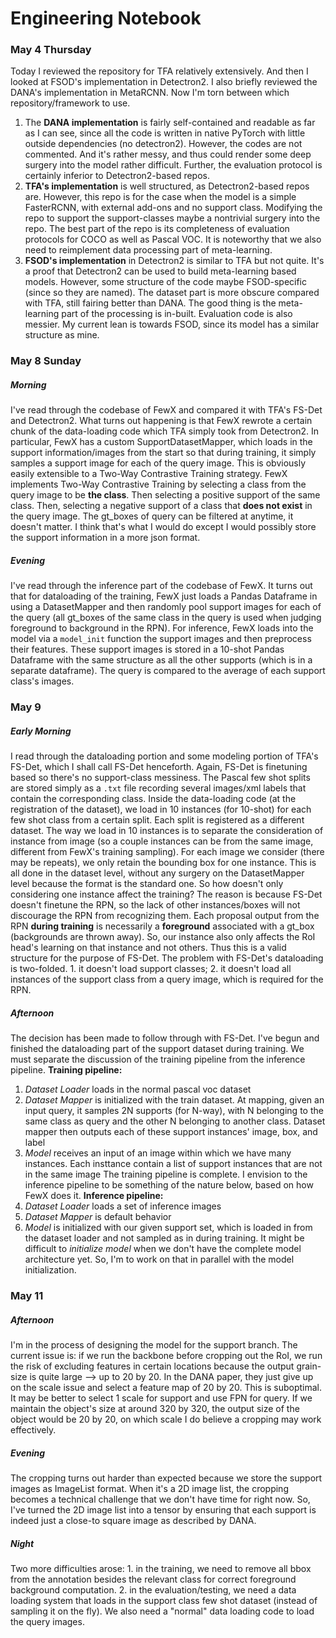 # Engineering Notebook

### May 4 Thursday
Today I reviewed the repository for TFA relatively extensively. And then I looked at FSOD's implementation in Detectron2. I also briefly reviewed the DANA's implementation in MetaRCNN. Now I'm torn between which repository/framework to use. 
1. The **DANA implementation** is fairly self-contained and readable as far as I can see, since all the code is written in native PyTorch with little outside dependencies (no detectron2). However, the codes are not commented. And it's rather messy, and thus could render some deep surgery into the model rather difficult. Further, the evaluation protocol is certainly inferior to Detectron2-based repos. 
2. **TFA's implementation** is well structured, as Detectron2-based repos are. However, this repo is for the case when the model is a simple FasterRCNN, with external add-ons and no support class. Modifying the repo to support the support-classes maybe a nontrivial surgery into the repo. The best part of the repo is its completeness of evaluation protocols for COCO as well as Pascal VOC. It is noteworthy that we also need to reimplement data processing part of meta-learning.
3. **FSOD's implementation** in Detectron2 is similar to TFA but not quite. It's a proof that Detectron2 can be used to build meta-learning based models. However, some structure of the code maybe FSOD-specific (since so they are named). The dataset part is more obscure compared with TFA, still fairing better than DANA. The good thing is the meta-learning part of the processing is in-built. Evaluation code is also messier. 
My current lean is towards FSOD, since its model has a similar structure as mine.
### May 8 Sunday
##### Morning
I've read through the codebase of FewX and compared it with TFA's FS-Det and Detectron2. What turns out happening is that FewX rewrote a certain chunk of the data-loading code which TFA simply took from Detectron2. In particular, FewX has a custom SupportDatasetMapper, which loads in the support information/images from the start so that during training, it simply samples a support image for each of the query image. This is obviously easily extensible to a Two-Way Contrastive Training strategy. FewX implements Two-Way Contrastive Training by selecting a class from the query image to be **the class**. Then selecting a positive support of the same class. Then, selecting a negative support of a class that **does not exist** in the query image. The gt_boxes of query can be filtered at anytime, it doesn't matter. I think that's what I would do except I would possibly store the support information in a more json format.
##### Evening
I've read through the inference part of the codebase of FewX. It turns out that for dataloading of the training, FewX just loads a Pandas Dataframe in using a DatasetMapper and then randomly pool support images for each of the query (all gt_boxes of the same class in the query is used when judging foreground to background in the RPN). For inference, FewX loads into the model via a `model_init` function the support images and then preprocess their features. These support images is stored in a 10-shot Pandas Dataframe with the same structure as all the other supports (which is in a separate dataframe). The query is compared to the average of each support class's images.
### May 9
##### Early Morning
I read through the dataloading portion and some modeling portion of TFA's FS-Det, which I shall call FS-Det henceforth. Again, FS-Det is finetuning based so there's no support-class messiness. The Pascal few shot splits are stored simply as a `.txt` file recording several images/xml labels that contain the corresponding class. Inside the data-loading code (at the registration of the dataset), we load in 10 instances (for 10-shot) for each few shot class from a certain split. Each split is registered as a different dataset. The way we load in 10 instances is to separate the consideration of instance from image (so a couple instances can be from the same image, different from FewX's training sampling). For each image we consider (there may be repeats), we only retain the bounding box for one instance. This is all done in the dataset level, without any surgery on the DatasetMapper level because the format is the standard one. So how doesn't only considering one instance affect the training? The reason is because FS-Det doesn't finetune the RPN, so the lack of other instances/boxes will not discourage the RPN from recognizing them. Each proposal output from the RPN **during training** is necessarily a **foreground** associated with a gt_box (backgrounds are thrown away). So, our instance also only affects the RoI head's learning on that instance and not others. Thus this is a valid structure for the purpose of FS-Det. 
The problem with FS-Det's dataloading is two-folded. 1. it doesn't load support classes; 2. it doesn't load all instances of the support class from a query image, which is required for the RPN.
##### Afternoon
The decision has been made to follow through with FS-Det. I've begun and finished the dataloading part of the support dataset during training.
We must separate the discussion of the training pipeline from the inference pipeline.
**Training pipeline:**
1. _Dataset Loader_ loads in the normal pascal voc dataset
2. _Dataset Mapper_ is initialized with the train dataset. At mapping, given an input query, it samples 2N supports (for N-way), with N belonging to the same class as query and the other N belonging to another class. Dataset mapper then outputs each of these support instances' image, box, and label
3. _Model_ receives an input of an image within which we have many instances. Each insttance contain a list of support instances that are not in the same image
 The training pipeline is complete. I envision to the inference pipeline to be something of the nature below, based on how FewX does it.
 **Inference pipeline:**
 1. _Dataset Loader_ loads a set of inference images
 2. _Dataset Mapper_ is default behavior
 3. _Model_ is initialized with our given support set, which is loaded in from the dataset loader and not sampled as in during training. 
It might be difficult to _initialize model_ when we don't have the complete model architecture yet. So, I'm to work on that in parallel with the model initialization. 
### May 11
##### Afternoon
I'm in the process of designing the model for the support branch. The current issue is: if we run the backbone before cropping out the RoI, we run the risk of excluding features in certain locations because the output grain-size is quite large --> up to 20 by 20. In the DANA paper, they just give up on the scale issue and select a feature map of 20 by 20. This is suboptimal. It may be better to select 1 scale for support and use FPN for query. If we maintain the object's size at around 320 by 320, the output size of the object would be 20 by 20, on which scale I do believe a cropping may work effectively.
##### Evening
The cropping turns out harder than expected because we store the support images as ImageList format. When it's a 2D image list, the cropping becomes a technical challenge that we don't have time for right now. So, I've turned the 2D image list into a tensor by ensuring that each support is indeed just a close-to square image as described by DANA.
##### Night
Two more difficulties arose: 1. in the training, we need to remove all bbox from the annotation besides the relevant class for correct foreground background computation. 2. in the evaluation/testing, we need a data loading system that loads in the support class few shot dataset (instead of sampling it on the fly). We also need a "normal" data loading code to load the query images. 

